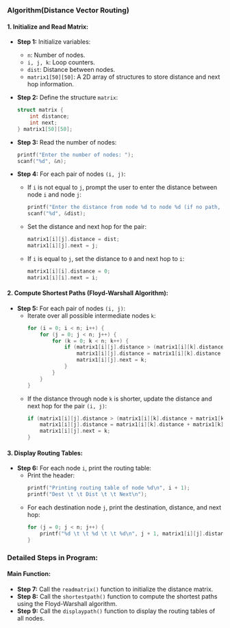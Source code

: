 

### Algorithm(Distance Vector Routing)

#### 1. **Initialize and Read Matrix:**
   - **Step 1:** Initialize variables:
     - `n`: Number of nodes.
     - `i, j, k`: Loop counters.
     - `dist`: Distance between nodes.
     - `matrix1[50][50]`: A 2D array of structures to store distance and next hop information.

   - **Step 2:** Define the structure `matrix`:
     ```c
     struct matrix {
         int distance;
         int next;
     } matrix1[50][50];
     ```

   - **Step 3:** Read the number of nodes:
     ```c
     printf("Enter the number of nodes: ");
     scanf("%d", &n);
     ```

   - **Step 4:** For each pair of nodes `(i, j)`:
     - If `i` is not equal to `j`, prompt the user to enter the distance between node `i` and node `j`:
       ```c
       printf("Enter the distance from node %d to node %d (if no path, enter 999): ", i + 1, j + 1);
       scanf("%d", &dist);
       ```
     - Set the distance and next hop for the pair:
       ```c
       matrix1[i][j].distance = dist;
       matrix1[i][j].next = j;
       ```
     - If `i` is equal to `j`, set the distance to `0` and next hop to `i`:
       ```c
       matrix1[i][i].distance = 0;
       matrix1[i][i].next = i;
       ```

#### 2. **Compute Shortest Paths (Floyd-Warshall Algorithm):**
   - **Step 5:** For each pair of nodes `(i, j)`:
     - Iterate over all possible intermediate nodes `k`:
       ```c
       for (i = 0; i < n; i++) {
           for (j = 0; j < n; j++) {
               for (k = 0; k < n; k++) {
                   if (matrix1[i][j].distance > (matrix1[i][k].distance + matrix1[k][j].distance)) {
                       matrix1[i][j].distance = matrix1[i][k].distance + matrix1[k][j].distance;
                       matrix1[i][j].next = k;
                   }
               }
           }
       }
       ```
     - If the distance through node `k` is shorter, update the distance and next hop for the pair `(i, j)`:
       ```c
       if (matrix1[i][j].distance > (matrix1[i][k].distance + matrix1[k][j].distance)) {
           matrix1[i][j].distance = matrix1[i][k].distance + matrix1[k][j].distance;
           matrix1[i][j].next = k;
       }
       ```

#### 3. **Display Routing Tables:**
   - **Step 6:** For each node `i`, print the routing table:
     - Print the header:
       ```c
       printf("Printing routing table of node %d\n", i + 1);
       printf("Dest \t \t Dist \t \t Next\n");
       ```
     - For each destination node `j`, print the destination, distance, and next hop:
       ```c
       for (j = 0; j < n; j++) {
           printf("%d \t \t %d \t \t %d\n", j + 1, matrix1[i][j].distance, matrix1[i][j].next + 1);
       }
       ```

### Detailed Steps in Program:

#### Main Function:
   - **Step 7:** Call the `readmatrix()` function to initialize the distance matrix.
   - **Step 8:** Call the `shortestpath()` function to compute the shortest paths using the Floyd-Warshall algorithm.
   - **Step 9:** Call the `displaypath()` function to display the routing tables of all nodes.

